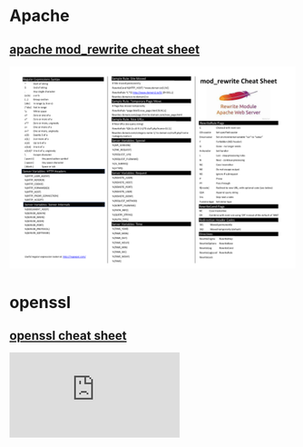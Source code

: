 # Apache

## [apache mod_rewrite cheat sheet](https://github.com/microscum/cheat-sheets/tree/main/files/mod_rewrite_cheatsheet.pdf)
![alt text](https://github.com/microscum/cheat-sheets/blob/main/images/mod_rewrite-cheatsheet.png)

# openssl
## [openssl cheat sheet](https://github.com/microscum/cheat-sheets/tree/main/files/apache_cheat-sheet.MD)
![alt text](https://github.com/microscum/cheat-sheets/main/files/apache_cheat-sheet.MD)
